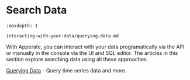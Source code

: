 # Search Data

```{toctree}
:maxdepth: 1

interacting-with-your-data/querying-data.md
```

With Apperate, you can interact with your data programatically via the API or manually in the console via the UI and SQL editor. The articles in this section explore searching data using all these approaches.

[Querying Data](./interacting-with-your-data/querying-data.md) - Query time series data and more.

<!-- - [SQL Query API](./interacting-with-your-data/querying-data/sql-query-with-the-api.md) - Leverage SQL in working with your data.-->